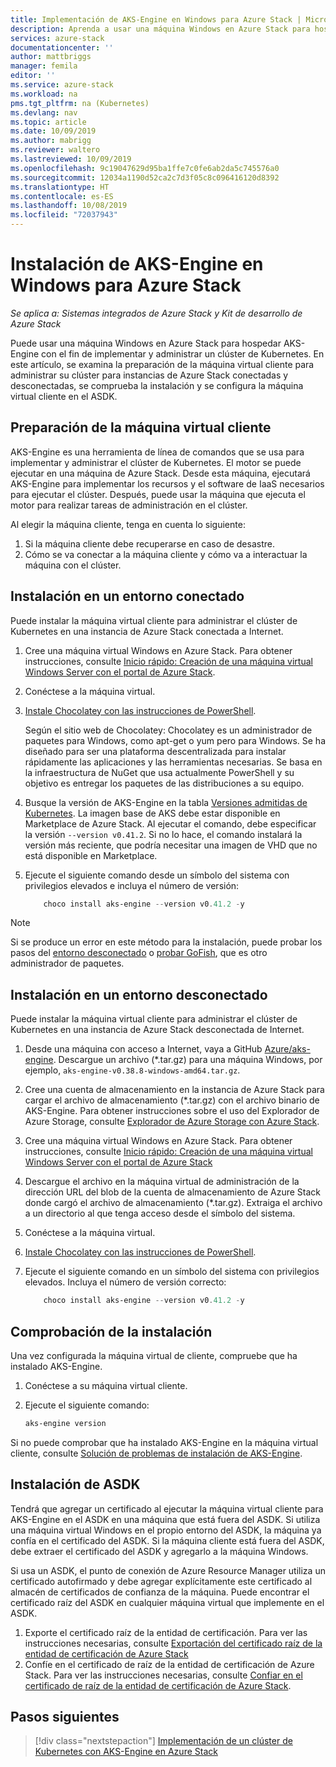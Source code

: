 ```yaml
---
title: Implementación de AKS-Engine en Windows para Azure Stack | Microsoft Docs
description: Aprenda a usar una máquina Windows en Azure Stack para hospedar AKS-Engine con el fin de implementar y administrar un clúster de Kubernetes.
services: azure-stack
documentationcenter: ''
author: mattbriggs
manager: femila
editor: ''
ms.service: azure-stack
ms.workload: na
pms.tgt_pltfrm: na (Kubernetes)
ms.devlang: nav
ms.topic: article
ms.date: 10/09/2019
ms.author: mabrigg
ms.reviewer: waltero
ms.lastreviewed: 10/09/2019
ms.openlocfilehash: 9c19047629d95ba1ffe7c0fe6ab2da5c745576a0
ms.sourcegitcommit: 12034a1190d52ca2c7d3f05c8c096416120d8392
ms.translationtype: HT
ms.contentlocale: es-ES
ms.lasthandoff: 10/08/2019
ms.locfileid: "72037943"
---
```

# <a name="install-the-aks-engine-on-windows-in-azure-stack"></a>Instalación de AKS-Engine en Windows para Azure Stack

*Se aplica a: Sistemas integrados de Azure Stack y Kit de desarrollo de Azure Stack*

Puede usar una máquina Windows en Azure Stack para hospedar AKS-Engine con el fin de implementar y administrar un clúster de Kubernetes. En este artículo, se examina la preparación de la máquina virtual cliente para administrar su clúster para instancias de Azure Stack conectadas y desconectadas, se comprueba la instalación y se configura la máquina virtual cliente en el ASDK.

## <a name="prepare-the-client-vm"></a>Preparación de la máquina virtual cliente

AKS-Engine es una herramienta de línea de comandos que se usa para implementar y administrar el clúster de Kubernetes. El motor se puede ejecutar en una máquina de Azure Stack. Desde esta máquina, ejecutará AKS-Engine para implementar los recursos y el software de IaaS necesarios para ejecutar el clúster. Después, puede usar la máquina que ejecuta el motor para realizar tareas de administración en el clúster.

Al elegir la máquina cliente, tenga en cuenta lo siguiente:

1. Si la máquina cliente debe recuperarse en caso de desastre.
3. Cómo se va conectar a la máquina cliente y cómo va a interactuar la máquina con el clúster.

## <a name="install-in-a-connected-environment"></a>Instalación en un entorno conectado

Puede instalar la máquina virtual cliente para administrar el clúster de Kubernetes en una instancia de Azure Stack conectada a Internet.

1. Cree una máquina virtual Windows en Azure Stack. Para obtener instrucciones, consulte [Inicio rápido: Creación de una máquina virtual Windows Server con el portal de Azure Stack](https://docs.microsoft.com/azure-stack/user/azure-stack-quick-windows-portal).
2. Conéctese a la máquina virtual.
3. [Instale Chocolatey con las instrucciones de PowerShell](https://chocolatey.org/install#install-with-powershellexe). 

    Según el sitio web de Chocolatey: Chocolatey es un administrador de paquetes para Windows, como apt-get o yum pero para Windows. Se ha diseñado para ser una plataforma descentralizada para instalar rápidamente las aplicaciones y las herramientas necesarias. Se basa en la infraestructura de NuGet que usa actualmente PowerShell y su objetivo es entregar los paquetes de las distribuciones a su equipo.
4. Busque la versión de AKS-Engine en la tabla [Versiones admitidas de Kubernetes](https://github.com/Azure/aks-engine/blob/master/docs/topics/azure-stack.md#supported-kubernetes-versions). La imagen base de AKS debe estar disponible en Marketplace de Azure Stack. Al ejecutar el comando, debe especificar la versión `--version v0.41.2`. Si no lo hace, el comando instalará la versión más reciente, que podría necesitar una imagen de VHD que no está disponible en Marketplace.
5. Ejecute el siguiente comando desde un símbolo del sistema con privilegios elevados e incluya el número de versión:

    ```PowerShell  
        choco install aks-engine --version v0.41.2 -y
    ```

> [!Note]  
> Si se produce un error en este método para la instalación, puede probar los pasos del [entorno desconectado](#install-in-a-disconnected-environment) o [probar GoFish](azure-stack-kubernetes-aks-engine-troubleshoot.md#try-gofish), que es otro administrador de paquetes.

## <a name="install-in-a-disconnected-environment"></a>Instalación en un entorno desconectado

Puede instalar la máquina virtual cliente para administrar el clúster de Kubernetes en una instancia de Azure Stack desconectada de Internet.

1.  Desde una máquina con acceso a Internet, vaya a GitHub [Azure/aks-engine](https://github.com/Azure/aks-engine/releases/latest). Descargue un archivo (*.tar.gz) para una máquina Windows, por ejemplo, `aks-engine-v0.38.8-windows-amd64.tar.gz`.

2.  Cree una cuenta de almacenamiento en la instancia de Azure Stack para cargar el archivo de almacenamiento (*.tar.gz) con el archivo binario de AKS-Engine. Para obtener instrucciones sobre el uso del Explorador de Azure Storage, consulte [Explorador de Azure Storage con Azure Stack](https://docs.microsoft.com/azure-stack/user/azure-stack-storage-connect-se).

3. Cree una máquina virtual Windows en Azure Stack. Para obtener instrucciones, consulte [Inicio rápido: Creación de una máquina virtual Windows Server con el portal de Azure Stack](https://docs.microsoft.com/azure-stack/user/azure-stack-quick-windows-portal)

4.  Descargue el archivo en la máquina virtual de administración de la dirección URL del blob de la cuenta de almacenamiento de Azure Stack donde cargó el archivo de almacenamiento (*.tar.gz). Extraiga el archivo a un directorio al que tenga acceso desde el símbolo del sistema.

5. Conéctese a la máquina virtual.

6. [Instale Chocolatey con las instrucciones de PowerShell](https://chocolatey.org/install#install-with-powershellexe). 

7.  Ejecute el siguiente comando en un símbolo del sistema con privilegios elevados. Incluya el número de versión correcto:

    ```PowerShell  
        choco install aks-engine --version v0.41.2 -y
    ```

## <a name="verify-the-installation"></a>Comprobación de la instalación

Una vez configurada la máquina virtual de cliente, compruebe que ha instalado AKS-Engine.

1. Conéctese a su máquina virtual cliente.
2. Ejecute el siguiente comando:

    ```PowerShell  
    aks-engine version
    ```

Si no puede comprobar que ha instalado AKS-Engine en la máquina virtual cliente, consulte [Solución de problemas de instalación de AKS-Engine](azure-stack-kubernetes-aks-engine-troubleshoot.md).


## <a name="asdk-installation"></a>Instalación de ASDK

Tendrá que agregar un certificado al ejecutar la máquina virtual cliente para AKS-Engine en el ASDK en una máquina que está fuera del ASDK. Si utiliza una máquina virtual Windows en el propio entorno del ASDK, la máquina ya confía en el certificado del ASDK. Si la máquina cliente está fuera del ASDK, debe extraer el certificado del ASDK y agregarlo a la máquina Windows.

Si usa un ASDK, el punto de conexión de Azure Resource Manager utiliza un certificado autofirmado y debe agregar explícitamente este certificado al almacén de certificados de confianza de la máquina. Puede encontrar el certificado raíz del ASDK en cualquier máquina virtual que implemente en el ASDK.

1. Exporte el certificado raíz de la entidad de certificación. Para ver las instrucciones necesarias, consulte [Exportación del certificado raíz de la entidad de certificación de Azure Stack](https://docs.microsoft.com/azure-stack/user/azure-stack-version-profiles-azurecli2#export-the-azure-stack-ca-root-certificate)
2. Confíe en el certificado de raíz de la entidad de certificación de Azure Stack. Para ver las instrucciones necesarias, consulte [Confiar en el certificado de raíz de la entidad de certificación de Azure Stack](https://docs.microsoft.com/azure-stack/user/azure-stack-version-profiles-azurecli2#trust-the-azure-stack-ca-root-certificate).

## <a name="next-steps"></a>Pasos siguientes

> [!div class="nextstepaction"]
> [Implementación de un clúster de Kubernetes con AKS-Engine en Azure Stack](azure-stack-kubernetes-aks-engine-deploy-cluster.md)
